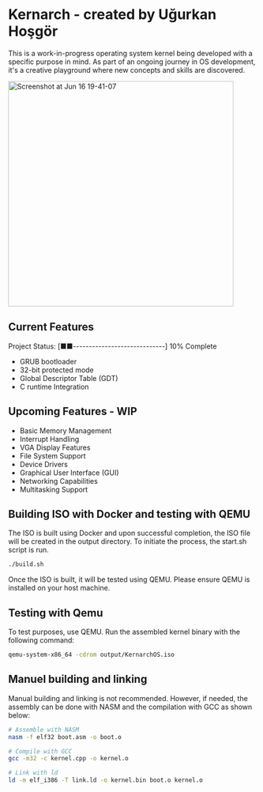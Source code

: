 # Kernarch - created by Uğurkan Hoşgör

This is a work-in-progress operating system kernel being developed with a specific purpose in mind. As part of an ongoing journey in OS development, it's a creative playground where new concepts and skills are discovered.

<img width="456" alt="Screenshot at Jun 16 19-41-07" src="https://github.com/UgurkanTech/Kernarch/assets/39236929/0db862e3-89a0-43b3-bb7d-c9b6362714a5">


## Current Features

Project Status: [■■-----------------------------] 10% Complete

- GRUB bootloader
- 32-bit protected mode
- Global Descriptor Table (GDT)
- C runtime Integration


## Upcoming Features - WIP

- Basic Memory Management
- Interrupt Handling
- VGA Display Features
- File System Support
- Device Drivers
- Graphical User Interface (GUI)
- Networking Capabilities
- Multitasking Support

## Building ISO with Docker and testing with QEMU

The ISO is built using Docker and upon successful completion, the ISO file will be created in the output directory. To initiate the process, the start.sh script is run.

```bash
./build.sh
```

Once the ISO is built, it will be tested using QEMU. Please ensure QEMU is installed on your host machine. 


## Testing with Qemu

To test purposes, use QEMU. Run the assembled kernel binary with the following command:

```bash
qemu-system-x86_64 -cdrom output/KernarchOS.iso
```

## Manuel building and linking

Manual building and linking is not recommended. However, if needed, the assembly can be done with NASM and the compilation with GCC as shown below:

```bash
# Assemble with NASM
nasm -f elf32 boot.asm -o boot.o

# Compile with GCC
gcc -m32 -c kernel.cpp -o kernel.o

# Link with ld
ld -m elf_i386 -T link.ld -o kernel.bin boot.o kernel.o
```
